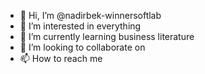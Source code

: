 - 👋 Hi, I’m @nadirbek-winnersoftlab
- 👀 I’m interested in everything
- 🌱 I’m currently learning business literature
- 💞️ I’m looking to collaborate on 
- 📫 How to reach me

<!---
nadirbek-winnersoftlab/nadirbek-winnersoftlab is a ✨ special ✨ repository because its `README.md` (this file) appears on your GitHub profile.
You can click the Preview link to take a look at your changes.
--->
